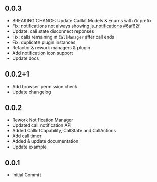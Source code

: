 ## 0.0.3

* BREAKING CHANGE: Update Callkit Models & Enums with `CK` prefix
* Fix: notifications not always showing [js_notifications #6af62f](https://github.com/cybex-dev/js_notifications/commit/6af62f54b8924bc9d41c88d714efb43b9dd86138)
* Update: call state disconnect reponses
* Fix: calls remaining in `CallManager` after call ends
* Fix: duplicate plugin instances
* Refactor & rework managers & plugin
* Add notification icon support
* Update docs

## 0.0.2+1

* Add browser permission check
* Update changelog

## 0.0.2

* Rework Notification Manager
* Updated call notification API
* Added CallkitCapability, CallState and CallActions
* Add call timer
* Added & update documentation
* Update example

## 0.0.1

* Initial Commit
